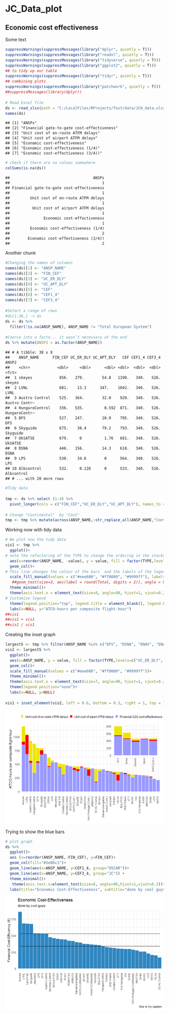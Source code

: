 JC\_Data\_plot
================

## Economic cost effectiveness

Some text

``` r
suppressWarnings(suppressMessages(library("dplyr", quietly = T)))
suppressWarnings(suppressMessages(library("readxl", quietly = T)))
suppressWarnings(suppressMessages(library("tidyverse", quietly = T)))
suppressWarnings(suppressMessages(library("ggplot2", quietly = T)))
## to tidy up our table
suppressWarnings(suppressMessages(library("tidyr", quietly = T)))
## combining plots
suppressWarnings(suppressMessages(library("patchwork", quietly = T)))
##suppressMessages(library(dplyr))

# Read Excel file
ds <- read_xlsx(path = "C:/LocalFiles/RProjects/Test/data/JCH_data.xlsx", sheet="Sheet2")
names(ds)
```

    ## [1] "ANSPs"                                    
    ## [2] "Financial gate-to-gate cost-effectiveness"
    ## [3] "Unit cost of en-route ATFM delays"        
    ## [4] "Unit cost of airport ATFM delays"         
    ## [5] "Economic cost-effectiveness"              
    ## [6] "Economic cost-effectiveness (1/4)"        
    ## [7] "Economic cost-effectiveness (3/4))"

``` r
# check if there are na values somewhere
colSums(is.na(ds))
```

    ##                                     ANSPs 
    ##                                         1 
    ## Financial gate-to-gate cost-effectiveness 
    ##                                         1 
    ##         Unit cost of en-route ATFM delays 
    ##                                         1 
    ##          Unit cost of airport ATFM delays 
    ##                                         1 
    ##               Economic cost-effectiveness 
    ##                                         1 
    ##         Economic cost-effectiveness (1/4) 
    ##                                         2 
    ##        Economic cost-effectiveness (3/4)) 
    ##                                         2

Another chunk

``` r
#Changing the names of columns
names(ds)[1] <- "ANSP_NAME"
names(ds)[2] <- "FIN_CEF"
names(ds)[3] <- "UC_ER_DLY"
names(ds)[4] <- "UC_APT_DLY"
names(ds)[5] <- "CEF"
names(ds)[6] <- "CEF1_4"
names(ds)[7] <- "CEF3_4"

#Select a range of rows
#ds[1:38,] -> ds 
ds <- ds %>% 
  filter(!is.na(ANSP_NAME), ANSP_NAME != "Total European System")

#Coerce into a facto... it wasn´t necessary at the end
ds %>% mutate(ANSP2 = as.factor(ANSP_NAME))
```

    ## # A tibble: 38 x 8
    ##    ANSP_NAME      FIN_CEF UC_ER_DLY UC_APT_DLY   CEF CEF1_4 CEF3_4 ANSP2        
    ##    <chr>            <dbl>     <dbl>      <dbl> <dbl>  <dbl>  <dbl> <fct>        
    ##  1 skeyes            856.   279.        54.8   1190.   340.   526. skeyes       
    ##  2 LVNL              681.    13.3      347.    1042.   340.   526. LVNL         
    ##  3 Austro Control    525.   364.        32.0    920.   340.   526. Austro Contr~
    ##  4 HungaroControl    336.   535.         0.592  871.   340.   526. HungaroContr~
    ##  5 DFS               527.   247.        20.9    795.   340.   526. DFS          
    ##  6 Skyguide          675.    38.4       79.2    793.   340.   526. Skyguide     
    ##  7 UkSATSE           679.     0          1.76   681.   340.   526. UkSATSE      
    ##  8 DSNA              448.   156.        14.3    618.   340.   526. DSNA         
    ##  9 LPS               530.    34.6        0      564.   340.   526. LPS          
    ## 10 Albcontrol        532.     0.128      0      533.   340.   526. Albcontrol   
    ## # ... with 28 more rows

``` r
#Tidy data

tmp <- ds %>% select (1:4) %>% 
  pivot_longer(cols = c("FIN_CEF","UC_ER_DLY","UC_APT_DLY"), names_to = "TYPE", values_to ="value") 

# Change "Continental"  by "Cont" 
tmp <- tmp %>% mutate(across(ANSP_NAME,~str_replace_all(ANSP_NAME,"Continental","Cont.")))
```

Working now with tidy data

``` r
# We plot now the tidy data
vis1 <- tmp %>%
  ggplot()+
# note the refactoring of the TYPE to change the ordering in the stacked bar
  aes(x=reorder(ANSP_NAME, -value), y = value, fill = factor(TYPE,levels=c("UC_ER_DLY", "UC_APT_DLY", "FIN_CEF")))+
  geom_col()+ 
# This line changes the colour of the bars  and the labels of the legend
  scale_fill_manual(values = c("#eee600", "#ff0000", "#9999ff"), labels = c("Unit cost of en-route ATFM delays", "Unit cost of aiport ATFM delays", "Financial G2G cost-effectiveness"))+
   ##geom_text(size=3, aes(label = round(Total, digits = 2)), angle = 90, vjust = +0.5, hjust = +1)+
  theme_minimal()+
  theme(axis.text.x = element_text(size=8, angle=90, hjust=1, vjust=0.2))+
# Customize legend
  theme(legend.position="top", legend.title = element_blank(), legend.key.size = unit(0.3,"cm"))+
  labs(x=NULL, y="ATCO-hours per composite flight-hour")
##vis1
##vis1 + vis1
##vis1 / vis1
```

Creating the inset graph

``` r
largest5 <- tmp %>% filter(ANSP_NAME %in% c("DFS", "DSNA", "ENAV", "ENAIRE", "NATS (Cont.)"))
vis2 <- largest5 %>%
  ggplot()+
  aes(x=ANSP_NAME, y = value, fill = factor(TYPE,levels=c("UC_ER_DLY", "UC_APT_DLY", "FIN_CEF")))+
  geom_col()+
  scale_fill_manual(values = c("#eee600", "#ff0000", "#9999ff"))+
  theme_minimal()+
  theme(axis.text.x = element_text(size=7, angle=90, hjust=1, vjust=0.2))+
  theme(legend.position="none")+
  labs(x=NULL, y=NULL)

vis1 + inset_element(vis2, left = 0.6, bottom = 0.3, right = 1, top = 1)
```

![](JC_data_plot_files/figure-gfm/unnamed-chunk-4-1.png)<!-- -->

Trying to show the blue bars

``` r
# plot graph
ds %>%
  ggplot()+
  aes (x=reorder(ANSP_NAME,-FIN_CEF), y=FIN_CEF)+
  geom_col(fill="#2e86c1")+
  geom_line(aes(x=ANSP_NAME, y=CEF1_4, group="OSCAR"))+
  geom_line(aes(x=ANSP_NAME, y=CEF3_4, group="JC")) +
  theme_minimal()+
   theme(axis.text.x=element_text(size=8, angle=90,hjust=1,vjust=0.2))+
  labs(title="Economic Cost-Effectiveness", subtitle="done by cool guys", caption="this is my caption", x=NULL, y="Financial Cost-Efficiency (€)")
```

![](JC_data_plot_files/figure-gfm/unnamed-chunk-5-1.png)<!-- -->
